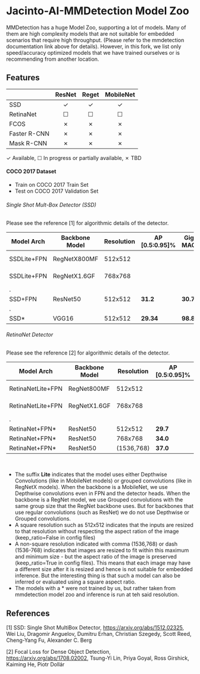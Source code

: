 # Jacinto-AI-MMDetection Model Zoo

MMDetection has a huge Model Zoo, supporting a lot of models. Many of them are high complexity models that are not suitable for embedded scenarios that require high throughput. (Please refer to the mmdetection documentation link above for details). However, in this fork, we list only speed/accuracy optimized models that we have trained ourselves or is recommending from another location.

## Features

|                    | ResNet   | Reget    | MobileNet|
|--------------------|:--------:|:--------:|:--------:|
| SSD                | ✓        | ✓        | ✓        |
| RetinaNet          | ☐        | ☐        | ☐        |
| FCOS               | ✗        | ✗        | ✗        |
| Faster R-CNN       | ✗        | ✗        | ✗        |
| Mask R-CNN         | ✗        | ✗        | ✗        |

✓ Available, ☐ In progress or partially available, ✗ TBD


#### COCO 2017 Dataset
- Train on COCO 2017 Train Set
- Test on COCO 2017 Validation Set

###### Single Shot Mult-Box Detector (SSD) 
Please see the reference [1] for algorithmic details of the detector.

|Model Arch       |Backbone Model|Resolution|AP [0.5:0.95]%|Giga MACS|Model Config File                |Download |
|----------       |--------------|----------|--------------|---------|---------------------------------|---------|
|SSDLite+FPN      |RegNetX800MF  |512x512   |              |         |ssd-lite_regnet_fpn.py           |         |
|SSDLite+FPN      |RegNetX1.6GF  |768x768   |              |         |ssd-lite_regnet_fpn.py           |         |
|.
|SSD+FPN          |ResNet50      |512x512   |**31.2**      |**30.77**|ssd_resnet_fpn.py                |[link](https://bitbucket.itg.ti.com/projects/JACINTO-AI/repos/jacinto-ai-modelzoo/browse/pytorch/vision/object_detection/xmmdet/coco/ssd_resnet_fpn) |
|.
|SSD*             |VGG16         |512x512   |**29.34**     |**98.81**|                                 |[link](https://github.com/open-mmlab/mmdetection/tree/master/configs/ssd) |


###### RetinaNet Detector
Please see the reference [2] for algorithmic details of the detector.

|Model Arch       |Backbone Model|Resolution |AP [0.5:0.95]%|Giga MACS |Model Config File                |Download |
|----------       |--------------|-----------|--------------|----------|---------------------------------|---------|
|RetinaNetLite+FPN|RegNet800MF   |512x512    |              |**6.04**  |retinanet-lite_regnet_fpn_bgr.py |         |
|RetinaNetLite+FPN|RegNetX1.6GF  |768x768    |              |          |retinanet-lite_regnet_fpn.py     |         |
|.
|RetinaNet+FPN*   |ResNet50      |512x512    |**29.7**      |**68.88** |                                 |[link](https://github.com/open-mmlab/mmdetection/tree/master/configs/retinanet) |
|RetinaNet+FPN*   |ResNet50      |768x768    |**34.0**      |**137.75**|                                 |[link](https://github.com/open-mmlab/mmdetection/tree/master/configs/retinanet) |
|RetinaNet+FPN*   |ResNet50      |(1536,768) |**37.0**      |**275.5** |                                 |[link](https://github.com/open-mmlab/mmdetection/tree/master/configs/retinanet) |
<br>

- The suffix **Lite** indicates that the model uses either Depthwise Convolutions (like in MobileNet models) or grouped convolutions (like in RegNetX models). When the backbone is a MobileNet, we use Depthwise convolutions even in FPN and the detector heads. When the backbone is a RegNet model, we use Grouped convolutions with the same group size that the RegNet backbone uses. But for backbones that use regular convolutions (such as ResNet) we do not use Depthwise or Grouped convolutions.
- A square resolution such as 512x512 indicates that the inputs are resized to that resolution without respecting the aspect ration of the image (keep_ratio=False in config files)<br>
- A non-square resolution indicated with comma (1536,768) or dash (1536-768) indicates that images are resized to fit within this maximum and minimum size - but the aspect ratio of the image is preserved (keep_ratio=True in config files). This means that each image may have a different size after it is resized and hence is not suitable for embedded inference. But the interesting thing is that such a model can also be inferred or evaluated using a square aspect ratio.<br>
- The models with a \* were not trained by us, but rather taken from mmdetection model zoo and inference is run at teh said resolution.<br>


## References

[1] SSD: Single Shot MultiBox Detector, https://arxiv.org/abs/1512.02325, Wei Liu, Dragomir Anguelov, Dumitru Erhan, Christian Szegedy, Scott Reed, Cheng-Yang Fu, Alexander C. Berg

[2] Focal Loss for Dense Object Detection, https://arxiv.org/abs/1708.02002, Tsung-Yi Lin, Priya Goyal, Ross Girshick, Kaiming He, Piotr Dollár
